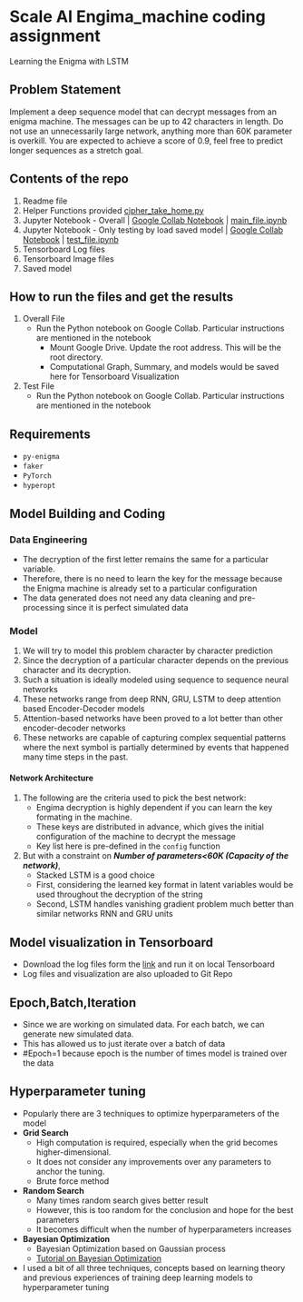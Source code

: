 # Scale AI Engima_machine coding assignment
Learning the Enigma with LSTM
## Problem Statement ##

Implement a deep sequence model that can decrypt messages from an enigma machine. The messages can be up to 42 characters in length. Do not use an unnecessarily large network, anything more than 60K parameter is overkill.
You are expected to achieve a score of 0.9, feel free to predict longer sequences as a stretch goal.

## Contents of the repo ##

1. Readme file
2. Helper Functions provided [cipher_take_home.py](https://github.com/hkhoont/scale_ai_engima_machine/blob/master/cipher_take_home.py)
3. Jupyter Notebook - Overall | [Google Collab Notebook](https://colab.research.google.com/drive/1uYrSfZqJTLRHxzXmY-3TBrpzX2ww3_GY) | [main_file.ipynb](https://github.com/hkhoont/scale_ai_engima_machine/blob/master/main_file.ipynb)
4. Jupyter Notebook - Only testing by load saved model | [Google Collab Notebook](https://colab.research.google.com/drive/10wDGdFqsf93PONiIFHibaZUFzbxIQfHh) | [test_file.ipynb](https://github.com/hkhoont/scale_ai_engima_machine/blob/master/test_file.ipynb)
5. Tensorboard Log files
6. Tensorboard Image files
7. Saved model

## How to run the files and get the results ##

1. Overall File
    * Run the Python notebook on Google Collab. Particular instructions are mentioned in the notebook
         - Mount Google Drive. Update the root address. This will be the root directory.
         - Computational Graph, Summary, and models would be saved here for Tensorboard Visualization
2. Test File
    * Run the Python notebook on Google Collab. Particular instructions are mentioned in the notebook
    
## Requirements ##
-  `py-enigma`
-  `faker`
-  `PyTorch`
-  `hyperopt`

## Model Building and Coding ##
### Data Engineering ###

- The decryption of the first letter remains the same for a particular variable.
- Therefore, there is no need to learn the key for the message because the Enigma machine is already set to a particular configuration
- The data generated does not need any data cleaning and pre-processing since it is perfect simulated data

### Model ###
1. We will try to model this problem character by character prediction
2. Since the decryption of a particular character depends on the previous character and its decryption. 
3. Such a situation is ideally modeled using sequence to sequence neural networks
4. These networks range from deep RNN, GRU, LSTM to deep attention based Encoder-Decoder models
5. Attention-based networks have been proved to a lot better than other encoder-decoder networks
6. These networks are capable of capturing complex sequential patterns where the next symbol is partially determined by events that happened many time steps in the past.

#### Network Architecture ####
1. The following are the criteria used to pick the best network: 
    - Engima decryption is highly dependent if you can learn the key formating in the machine. 
    - These keys are distributed in advance, which gives the initial configuration of the machine to decrypt the message
    - Key list here is pre-defined in the `config` function
2. But with a constraint on ***Number of parameters<60K (Capacity of the network)***, 
    - Stacked LSTM is a good choice 
    - First, considering the learned key format in latent variables would be used throughout the decryption of the string
    - Second, LSTM handles vanishing gradient problem much better than similar networks RNN and GRU units
    
## Model visualization in Tensorboard ## 
- Download the log files form the [link](https://drive.google.com/open?id=17WO-mzmo754fUaYQYuDFkP-EZv_W0kKj) and run it on local Tensorboard
- Log files and visualization are also uploaded to Git Repo
## Epoch,Batch,Iteration ##
- Since we are working on simulated data. For each batch, we can generate new simulated data.
- This has allowed us to just iterate over a batch of data
- #Epoch=1 because epoch is the number of times model is trained over the data

## Hyperparameter tuning
- Popularly there are 3 techniques to optimize hyperparameters of the model
- **Grid Search**
    - High computation is required, especially when the grid becomes higher-dimensional. 
    - It does not consider any improvements over any parameters to anchor the tuning. 
    - Brute force method
- **Random Search**
    - Many times random search gives better result
    - However, this is too random for the conclusion and hope for the best parameters
    - It becomes difficult when the number of hyperparameters increases
- **Bayesian Optimization**
    - Bayesian Optimization based on Gaussian process
    - [Tutorial on Bayesian Optimization](https://arxiv.org/pdf/1012.2599.pdf)
- I used a bit of all three techniques, concepts based on learning theory and previous experiences of training deep learning models to hyperparameter tuning
